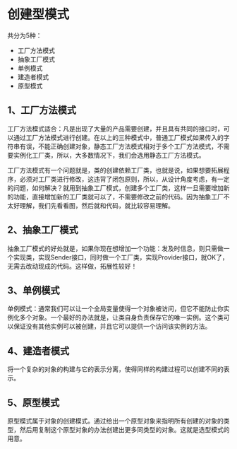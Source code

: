# 创建型模式
共分为5种：
* 工厂方法模式
* 抽象工厂模式
* 单例模式
* 建造者模式
* 原型模式

## 1、工厂方法模式
工厂方法模式适合：凡是出现了大量的产品需要创建，并且具有共同的接口时，可以通过工厂方法模式进行创建。在以上的三种模式中，普通工厂模式如果传入的字符串有误，不能正确创建对象，静态工厂方法模式相对于多个工厂方法模式，不需要实例化工厂类，所以，大多数情况下，我们会选用静态工厂方法模式。

工厂方法模式有一个问题就是，类的创建依赖工厂类，也就是说，如果想要拓展程序，必须对工厂类进行修改，这违背了闭包原则，所以，从设计角度考虑，有一定的问题，如何解决？就用到抽象工厂模式，创建多个工厂类，这样一旦需要增加新的功能，直接增加新的工厂类就可以了，不需要修改之前的代码。因为抽象工厂不太好理解，我们先看看图，然后就和代码，就比较容易理解。

## 2、抽象工厂模式
抽象工厂模式的好处就是，如果你现在想增加一个功能：发及时信息，则只需做一个实现类，实现Sender接口，同时做一个工厂类，实现Provider接口，就OK了，无需去改动现成的代码。这样做，拓展性较好！

## 3、单例模式
单例模式：通常我们可以让一个全局变量使得一个对象被访问，但它不能防止你实例化多个对象。一个最好的办法就是，让类自身负责保存它的唯一实例。这个类可以保证没有其他实例可以被创建，并且它可以提供一个访问该实例的方法。

## 4、建造者模式
将一个复杂的对象的构建与它的表示分离，使得同样的构建过程可以创建不同的表示。

## 5、原型模式
原型模式属于对象的创建模式。通过给出一个原型对象来指明所有创建的对象的类型，然后用复制这个原型对象的办法创建出更多同类型的对象。这就是选型模式的用意。